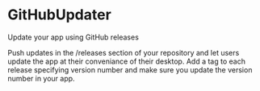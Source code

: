 # GitHubUpdater
Update your app using GitHub releases

Push updates in the /releases section of your repository and let users update the app at their conveniance of their desktop. Add a tag to each release specifying version number and make sure you update the version number in your app.

